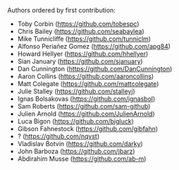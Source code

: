 
Authors ordered by first contribution:

 - Toby Corbin (https://github.com/tobespc)
 - Chris Bailey (https://github.com/seabaylea)
 - Mike Tunnicliffe (https://github.com/tunniclm)
 - Alfonso Periañez Gomez (https://github.com/apg84)
 - Howard Hellyer (https://github.com/hhellyer)
 - Sian January (https://github.com/sjanuary)
 - Dan Cunnington (https://github.com/DanCunnington)
 - Aaron Collins (https://github.com/aaroncollins)
 - Matt Colegate (https://github.com/mattcolegate)
 - Julie Stalley (https://github.com/stalleyj)
 - Ignas Bolsakovas (https://github.com/ignasbol)
 - Sam Roberts (https://github.com/sam-github)
 - Julien Arnold (https://github.com/JulienArnold)
 - Luca Bigon (https://github.com/bigluck)
 - Gibson Fahnestock (https://github.com/gibfahn)
 - ? (https://github.com/nqvst)
 - Vladislav Botvin (https://github.com/darky)
 - John Barboza (https://github.com/jbarz)
 - Abdirahim Musse (https://github.com/ab-m)
